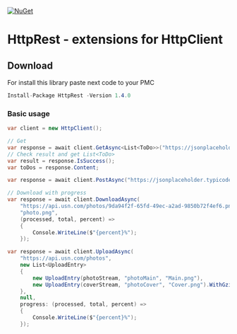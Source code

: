 [![NuGet](https://img.shields.io/nuget/v/HttpRest.svg)](https://www.nuget.org/packages/HttpRest)
# HttpRest - extensions for HttpClient
## Download
For install this library paste next code to your PMC
```csharp
Install-Package HttpRest -Version 1.4.0
```
 ### Basic usage

```csharp
var client = new HttpClient();

// Get
var response = await client.GetAsync<List<ToDo>>("https://jsonplaceholder.typicode.com/todos");
// Check result and get List<ToDo>
var result = response.IsSuccess();
var toDos = response.Content; 

var response = await client.PostAsync("https://jsonplaceholder.typicode.com/todos", new PostRequest { Title = "Hello world!" }, true); //use compress

// Download with progress
var response = await client.DownloadAsync(
    "https://api.usn.com/photos/9da94f2f-65fd-49ec-a2ad-9850b72f4ef6.png",
    "photo.png",
    (processed, total, percent) =>
    {
        Console.WriteLine($"{percent}%");
    });

var response = await client.UploadAsync(
    "https://api.usn.com/photos",
    new List<UploadEntry>
    {
        new UploadEntry(photoStream, "photoMain", "Main.png"),
        new UploadEntry(coverStream, "photoCover", "Cover.png").WithGzip()
    },
    null,
    progress: (processed, total, percent) =>
    {
        Console.WriteLine($"{percent}%");
    });
```
